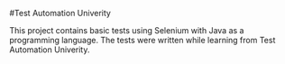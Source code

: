 #Test Automation Univerity

This project contains basic tests using Selenium with Java as a programming language.
The tests were written while learning from Test Automation Univerity.
